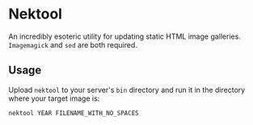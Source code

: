 # Nektool
An incredibly esoteric utility for updating static HTML image galleries. ``Imagemagick`` and ``sed`` are both required.

## Usage
Upload ``nektool`` to your server's ``bin`` directory and run it in the directory where your target image is:

```
nektool YEAR FILENAME_WITH_NO_SPACES
```
